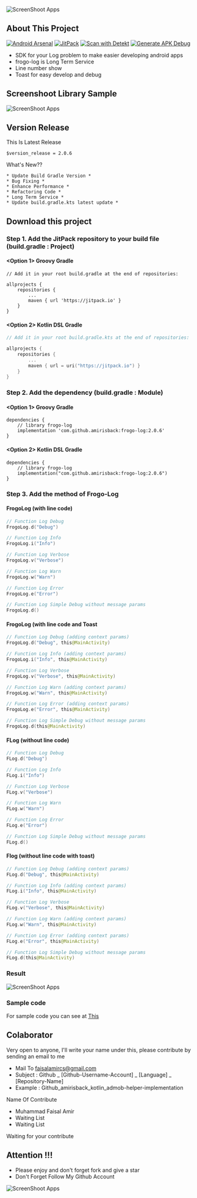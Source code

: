 ![ScreenShoot Apps](docs/image/ss_banner.png?raw=true)

## About This Project

[![Android Arsenal](https://img.shields.io/badge/Android%20Arsenal-frogo--log-brightgreen.svg?style=flat-square)](https://android-arsenal.com/details/1/8314)
[![JitPack](https://jitpack.io/v/amirisback/frogo-log.svg?style=flat-square)](https://jitpack.io/#amirisback/frogo-log)
[![Scan with Detekt](https://github.com/amirisback/frogo-log/actions/workflows/detekt-analysis.yml/badge.svg?style=flat-square)](https://github.com/amirisback/frogo-log/actions/workflows/detekt-analysis.yml)
[![Generate APK Debug](https://github.com/amirisback/frogo-log/actions/workflows/generate-apk-debug.yml/badge.svg?style=flat-square)](https://github.com/amirisback/frogo-log/actions/workflows/generate-apk-debug.yml)
- SDK for your Log problem to make easier developing android apps
- frogo-log is Long Term Service
- Line number show
- Toast for easy develop and debug

## Screenshoot Library Sample
![ScreenShoot Apps](docs/image/ss_result_1.png?raw=true)

## Version Release
This Is Latest Release

    $version_release = 2.0.6

What's New??

    * Update Build Gradle Version *
    * Bug Fixing *
    * Enhance Performance *
    * Refactoring Code *
    * Long Term Service *
    * Update build.gradle.kts latest update *

## Download this project

### Step 1. Add the JitPack repository to your build file (build.gradle : Project)

#### <Option 1> Groovy Gradle

    // Add it in your root build.gradle at the end of repositories:

    allprojects {
        repositories {
            ...
            maven { url 'https://jitpack.io' }
        }
    }

#### <Option 2> Kotlin DSL Gradle

```kotlin
// Add it in your root build.gradle.kts at the end of repositories:

allprojects {
    repositories {
        ...
        maven { url = uri("https://jitpack.io") }
    }
}
```

### Step 2. Add the dependency (build.gradle : Module)

#### <Option 1> Groovy Gradle

    dependencies {
        // library frogo-log
        implementation 'com.github.amirisback:frogo-log:2.0.6'
    }

#### <Option 2> Kotlin DSL Gradle

    dependencies {
        // library frogo-log
        implementation("com.github.amirisback:frogo-log:2.0.6")
    }

### Step 3. Add the method of Frogo-Log

#### FrogoLog (with line code)
```kotlin
// Function Log Debug
FrogoLog.d("Debug")

// Function Log Info
FrogoLog.i("Info")

// Function Log Verbose
FrogoLog.v("Verbose")

// Function Log Warn
FrogoLog.w("Warn")

// Function Log Error
FrogoLog.e("Error")

// Function Log Simple Debug without message params
FrogoLog.d()

```
#### FrogoLog (with line code and Toast
```kotlin
// Function Log Debug (adding context params)
FrogoLog.d("Debug", this@MainActivity)

// Function Log Info (adding context params)
FrogoLog.i("Info", this@MainActivity)

// Function Log Verbose
FrogoLog.v("Verbose", this@MainActivity)

// Function Log Warn (adding context params)
FrogoLog.w("Warn", this@MainActivity)

// Function Log Error (adding context params)
FrogoLog.e("Error", this@MainActivity)

// Function Log Simple Debug without message params
FrogoLog.d(this@MainActivity)
```

#### FLog (without line code)

```kotlin
// Function Log Debug
FLog.d("Debug")

// Function Log Info
FLog.i("Info")

// Function Log Verbose
FLog.v("Verbose")

// Function Log Warn
FLog.w("Warn")

// Function Log Error
FLog.e("Error")

// Function Log Simple Debug without message params
FLog.d()
```

#### Flog (without line code with toast)
```kotlin
// Function Log Debug (adding context params)
FLog.d("Debug", this@MainActivity)

// Function Log Info (adding context params)
FLog.i("Info", this@MainActivity)

// Function Log Verbose
FLog.v("Verbose", this@MainActivity)

// Function Log Warn (adding context params)
FLog.w("Warn", this@MainActivity)

// Function Log Error (adding context params)
FLog.e("Error", this@MainActivity)

// Function Log Simple Debug without message params
FLog.d(this@MainActivity)
```

### Result
![ScreenShoot Apps](docs/image/ss_result_2.png?raw=true)

### Sample code
For sample code you can see at [This](https://github.com/amirisback/frogo-log/blob/master/app/src/main/java/com/frogobox/logcat/MainActivity.kt)

## Colaborator
Very open to anyone, I'll write your name under this, please contribute by sending an email to me

- Mail To faisalamircs@gmail.com
- Subject : Github _ [Github-Username-Account] _ [Language] _ [Repository-Name]
- Example : Github_amirisback_kotlin_admob-helper-implementation

Name Of Contribute
- Muhammad Faisal Amir
- Waiting List
- Waiting List

Waiting for your contribute

## Attention !!!
- Please enjoy and don't forget fork and give a star
- Don't Forget Follow My Github Account

![ScreenShoot Apps](docs/image/mad_score.png?raw=true)